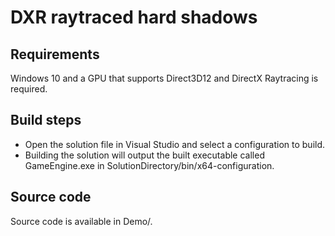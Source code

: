 # DXR raytraced hard shadows

## Requirements
Windows 10 and a GPU that supports Direct3D12 and DirectX Raytracing is required.

## Build steps
* Open the solution file in Visual Studio and select a configuration to build. 
* Building the solution will output the built executable called GameEngine.exe in SolutionDirectory/bin/x64-configuration. 

## Source code
Source code is available in Demo/.
